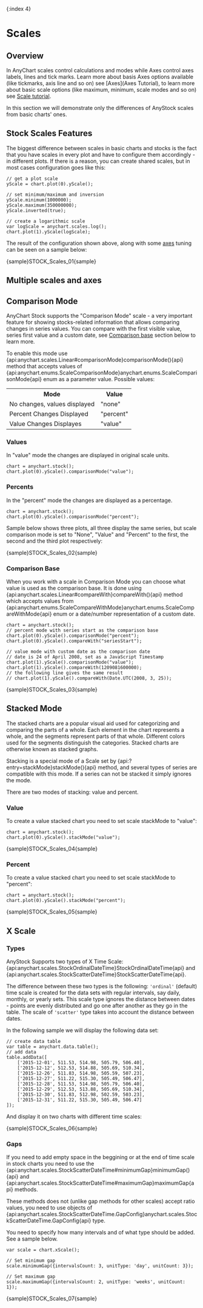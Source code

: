 {:index 4}
# Scales

## Overview

In AnyChart scales control calculations and modes while Axes control axes labels, lines and tick marks. Learn more about basis Axes options available (like tickmarks, axis line and so on) see [Axes](Axes Tutorial), to learn more about basic scale options (like maximum, minimum, scale modes and so on) see [Scale tutorial](../Axes_and_Grids/Scales).

In this section we will demonstrate only the differences of AnyStock scales from basic charts' ones.

## Stock Scales Features

The biggest difference between scales in basic charts and stocks is the fact that you have scales in every plot and have to configure them accordingly - in different plots. If there is a reason, you can create shared scales, but in most cases configuration goes like this:

```
// get a plot scale
yScale = chart.plot(0).yScale();

// set minimum/maximum and inversion
yScale.minimum(1000000);
yScale.maximum(350000000);
yScale.inverted(true);

// create a logarithmic scale
var logScale = anychart.scales.log();
chart.plot(1).yScale(logScale);
```

The result of the configuration shown above, along with some [axes](Axes) tuning can be seen on a sample below:

{sample}STOCK\_Scales\_01{sample}

## Multiple scales and axes

## Comparison Mode

AnyChart Stock supports the "Comparison Mode" scale - a very important feature for showing stocks-related information that allows comparing changes in series values. You can compare with the first visible value, series first value and a custom date, see [Comparison base](#comparison_base) section below to learn more.  

To enable this mode use {api:anychart.scales.Linear#comparisonMode}comparisonMode(){api} method that accepts 
values of {api:anychart.enums.ScaleComparisonMode}anychart.enums.ScaleComparisonMode{api} enum as a parameter value. Possible values:

<table><tr><th>Mode</th><th>Value</th><tr>
<tr><td>No changes, values displayed</td><td>"none"</td></tr>
<tr><td>Percent Changes Displayed</td><td>"percent"</td></tr>
<tr><td>Value Changes Displayes</td><td>"value"</td></tr>
</table>

### Values

In "value" mode the changes are displayed in original scale units.

```
chart = anychart.stock();
chart.plot(0).yScale().comparisonMode("value");
```

### Percents

In the "percent" mode the changes are displayed as a percentage.

```
chart = anychart.stock();
chart.plot(0).yScale().comparisonMode("percent");
```

Sample below shows three plots, all three display the same series, but scale comparison mode is set to "None", "Value" and "Percent" to the first, the second and the third plot respectively:

{sample}STOCK\_Scales\_02{sample}

### Comparison Base

When you work with a scale in Comparison Mode you can choose what value is used as the comparison base. It is done using {api:anychart.scales.Linear#compareWith}compareWith(){api} method which accepts values from  {api:anychart.enums.ScaleCompareWithMode}anychart.enums.ScaleCompareWithMode{api} enum or a date/number representation of a custom date.

```
chart = anychart.stock();
// percent mode with series start as the comparison base
chart.plot(0).yScale().comparisonMode("percent");
chart.plot(0).yScale().compareWith("seriesStart");

// value mode with custom date as the comparison date
// date is 24 of April 2008, set as a JavaScript Timestamp 
chart.plot(1).yScale().comparisonMode("value");
chart.plot(1).yScale().compareWith(1209081600000);
// the following line gives the same result
// chart.plot(1).yScale().compareWith(Date.UTC(2008, 3, 25));
```

{sample}STOCK\_Scales\_03{sample}

## Stacked Mode

The stacked charts are a popular visual aid used for categorizing and comparing the parts of a whole. Each element in the chart represents a whole, and the segments represent parts of that whole. Different colors used for the segments distinguish the categories. Stacked charts are otherwise known as stacked graphs.

Stacking is a special mode of a Scale set by {api:?entry=stackMode}stackMode(){api} method, and several types of series are compatible with this mode. If a series can not be stacked it simply ignores the mode.

There are two modes of stacking: value and percent.

### Value

To create a value stacked chart you need to set scale stackMode to "value":

```
chart = anychart.stock();
chart.plot(0).yScale().stackMode("value");
```

{sample}STOCK\_Scales\_04{sample}

### Percent

To create a value stacked chart you need to set scale stackMode to "percent":

```
chart = anychart.stock();
chart.plot(0).yScale().stackMode("percent");
```

{sample}STOCK\_Scales\_05{sample}

## X Scale

### Types

AnyStock Supports two types of X Time Scale: {api:anychart.scales.StockOrdinalDateTime}StockOrdinalDateTime{api} and {api:anychart.scales.StockScatterDateTime}StockScatterDateTime{api}.

The difference between these two types is the following: `'ordinal'` (default) time scale is created for the data sets with regular intervals, say daily, monthly, or yearly sets. This scale type ignores the distance between dates - points are evenly distributed and go one after another as they go in the table. The scale of `'scatter'` type takes into account the distance between dates.

In the following sample we will display the following data set:

```
// create data table
var table = anychart.data.table();
// add data
table.addData([
    ['2015-12-01', 511.53, 514.98, 505.79, 506.40],
    ['2015-12-12', 512.53, 514.88, 505.69, 510.34],
    ['2015-12-26', 511.83, 514.98, 505.59, 507.23],
    ['2015-12-27', 511.22, 515.30, 505.49, 506.47],
    ['2015-12-28', 511.53, 514.98, 505.79, 506.40],
    ['2015-12-29', 512.53, 513.88, 505.69, 510.34],
    ['2015-12-30', 511.83, 512.98, 502.59, 503.23],
    ['2015-12-31', 511.22, 515.30, 505.49, 506.47]
]);
```

And display it on two charts with different time scales:

{sample}STOCK\_Scales\_06{sample}

### Gaps

If you need to add empty space in the beggining or at the end of time scale in stock charts you need to use the {api:anychart.scales.StockScatterDateTime#minimumGap}minimumGap(){api} and {api:anychart.scales.StockScatterDateTime#maximumGap}maximumGap{api} methods.

These methods does not (unlike gap methods for other scales) accept ratio values, you need to use objects of {api:anychart.scales.StockScatterDateTime.GapConfig}anychart.scales.StockScatterDateTime.GapConfig{api} type. 

You need to specify how many intervals and of what type should be added. See a sample below.

```
var scale = chart.xScale();

// Set minimum gap
scale.minimumGap({intervalsCount: 3, unitType: 'day', unitCount: 3});

// Set maximum gap
scale.maximumGap({intervalsCount: 2, unitType: 'weeks', unitCount: 1});
```

{sample}STOCK\_Scales\_07{sample}